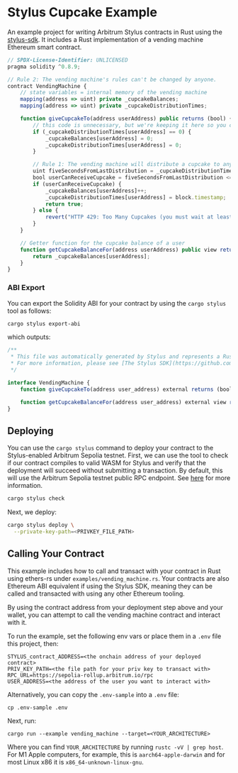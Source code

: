 # Stylus Cupcake Example

An example project for writing Arbitrum Stylus contracts in Rust using the [stylus-sdk](https://github.com/OffchainLabs/stylus-sdk-rs). It includes a Rust implementation of a vending machine Ethereum smart contract.

```js
// SPDX-License-Identifier: UNLICENSED
pragma solidity ^0.8.9;

// Rule 2: The vending machine's rules can't be changed by anyone.
contract VendingMachine {
    // state variables = internal memory of the vending machine
    mapping(address => uint) private _cupcakeBalances;
    mapping(address => uint) private _cupcakeDistributionTimes;

    function giveCupcakeTo(address userAddress) public returns (bool) {
        // this code is unnecessary, but we're keeping it here so you can compare it to the JS implementation
        if (_cupcakeDistributionTimes[userAddress] == 0) {
            _cupcakeBalances[userAddress] = 0;
            _cupcakeDistributionTimes[userAddress] = 0;
        }

        // Rule 1: The vending machine will distribute a cupcake to anyone who hasn't recently received one.
        uint fiveSecondsFromLastDistribution = _cupcakeDistributionTimes[userAddress] + 5 seconds;
        bool userCanReceiveCupcake = fiveSecondsFromLastDistribution <= block.timestamp;
        if (userCanReceiveCupcake) {
            _cupcakeBalances[userAddress]++;
            _cupcakeDistributionTimes[userAddress] = block.timestamp;
            return true;
        } else {
            revert("HTTP 429: Too Many Cupcakes (you must wait at least 5 seconds between cupcakes)");
        }
    }

    // Getter function for the cupcake balance of a user
    function getCupcakeBalanceFor(address userAddress) public view returns (uint) {
        return _cupcakeBalances[userAddress];
    }
}
```

### ABI Export

You can export the Solidity ABI for your contract by using the `cargo stylus` tool as follows:

```bash
cargo stylus export-abi
```

which outputs:

```js
/**
 * This file was automatically generated by Stylus and represents a Rust contract.
 * For more information, please see [The Stylus SDK](https://github.com/OffchainLabs/stylus-sdk-rs).
 */

interface VendingMachine {
    function giveCupcakeTo(address user_address) external returns (bool);

    function getCupcakeBalanceFor(address user_address) external view returns (uint256);
}
```

## Deploying

You can use the `cargo stylus` command to deploy your contract to the Stylus-enabled Arbitrum Sepolia testnet. First, we can use the tool to check if our contract compiles to valid WASM for Stylus and verify that the deployment will succeed without submitting a transaction. By default, this will use the Arbitrum Sepolia testnet public RPC endpoint.  See [here](https://docs.arbitrum.io/stylus/reference/testnet-information) for more information.

```bash
cargo stylus check
```

Next, we deploy:

```bash
cargo stylus deploy \
  --private-key-path=<PRIVKEY_FILE_PATH>
```


## Calling Your Contract

This example includes how to call and transact with your contract in Rust using ethers-rs under `examples/vending_machine.rs`. Your contracts are also Ethereum ABI equivalent if using the Stylus SDK, meaning they can be called and transacted with using any other Ethereum tooling.

By using the contract address from your deployment step above and your wallet, you can attempt to call the vending machine contract and interact with it.

To run the example, set the following env vars or place them in a `.env` file this project, then:

```
STYLUS_contract_ADDRESS=<the onchain address of your deployed contract>
PRIV_KEY_PATH=<the file path for your priv key to transact with>
RPC_URL=https://sepolia-rollup.arbitrum.io/rpc
USER_ADDRESS=<the address of the user you want to interact with>
```
Alternatively, you can  copy the `.env-sample` into a `.env` file:

```
cp .env-sample .env
```

Next, run:

```
cargo run --example vending_machine --target=<YOUR_ARCHITECTURE>
```

Where you can find `YOUR_ARCHITECTURE` by running `rustc -vV | grep host`. For M1 Apple computers, for example, this is `aarch64-apple-darwin` and for most Linux x86 it is `x86_64-unknown-linux-gnu`.